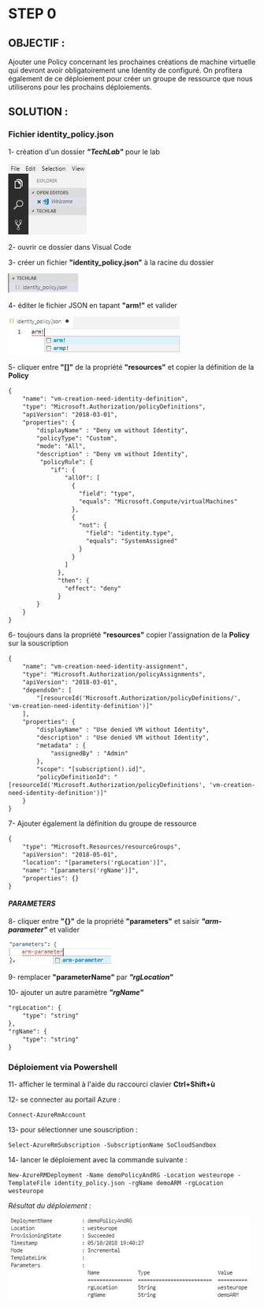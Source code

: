 # STEP 0
## OBJECTIF :

Ajouter une Policy concernant les prochaines créations de machine virtuelle qui devront avoir obligatoirement une Identity de configuré. On profitera également de ce déploiement pour créer un groupe de ressource que nous utiliserons pour les prochains déploiements.

## SOLUTION :
### **Fichier identity_policy.json**

1- création d'un dossier __*"TechLab"*__ pour le lab

![](/assets/1-.jpg "Picture 1")

2- ouvrir ce dossier dans Visual Code

3- créer un fichier **"identity_policy.json"** à la racine du dossier

![](/assets/S0-2-.jpg "Picture 2")

4- éditer le fichier JSON en tapant **"arm!"** et valider

![](/assets/S0-3-.jpg "Picture 3")

5- cliquer entre **"[]"** de la propriété **"resources"** et copier la définition de la **Policy**

```
{
    "name": "vm-creation-need-identity-definition",
    "type": "Microsoft.Authorization/policyDefinitions",
    "apiVersion": "2018-03-01",
    "properties": {
        "displayName" : "Deny vm without Identity",
        "policyType": "Custom",
        "mode": "All",
        "description" : "Deny vm without Identity",
         "policyRule": {
            "if": {
                "allOf": [
                  {
                    "field": "type",
                    "equals": "Microsoft.Compute/virtualMachines"
                  },
                  {
                    "not": {
                      "field": "identity.type",
                      "equals": "SystemAssigned"
                    }
                  }
                ]
              },
              "then": {
                "effect": "deny"
              }
        }
    }
}
```

6- toujours dans la propriété **"resources"** copier l'assignation de la **Policy** sur la souscription

```
{
    "name": "vm-creation-need-identity-assignment",
    "type": "Microsoft.Authorization/policyAssignments",
    "apiVersion": "2018-03-01",
    "dependsOn": [
        "[resourceId('Microsoft.Authorization/policyDefinitions/', 'vm-creation-need-identity-definition')]"
    ],
    "properties": {
        "displayName" : "Use denied VM without Identity",
        "description" : "Use denied VM without Identity",
        "metadata" : {
            "assignedBy" : "Admin"
        },
        "scope": "[subscription().id]",
        "policyDefinitionId": "[resourceId('Microsoft.Authorization/policyDefinitions', 'vm-creation-need-identity-definition')]"
    }
}
```

7- Ajouter également la définition du groupe de ressource

```
{
    "type": "Microsoft.Resources/resourceGroups",
    "apiVersion": "2018-05-01",
    "location": "[parameters('rgLocation')]",
    "name": "[parameters('rgName')]",
    "properties": {}
}
```

####	*PARAMETERS*
8- cliquer entre **"{}"** de la propriété **"parameters"** et saisir __*"arm-parameter"*__ et valider

![](/assets/7-.jpg "Picture 4")

9- remplacer **"parameterName"** par __*"rgLocation"*__ 

10- ajouter un autre paramètre __*"rgName"*__

```
"rgLocation": {
    "type": "string"
},
"rgName": {
    "type": "string"
}
```

### **Déploiement via Powershell**

11- afficher le terminal à l'aide du raccourci clavier **Ctrl+Shift+ù**

12- se connecter au portail Azure : 

```
Connect-AzureRmAccount
```

13- pour sélectionner une souscription : 

```
Select-AzureRmSubscription -SubscriptionName SoCloudSandbox
```

14- lancer le déploiement avec la commande suivante : 

```
New-AzureRMDeployment -Name demoPolicyAndRG -Location westeurope -TemplateFile identity_policy.json -rgName demoARM -rgLocation westeurope
```
*Résultat du déploiement :*

![](/assets/S0-14-.jpg "Picture 5")

